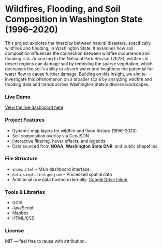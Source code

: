 #  Wildfires, Flooding, and Soil Composition in Washington State (1996–2020)
This project explores the interplay between natural disasters, specifically wildfires and flooding, in Washington State. It examines how soil composition influences the connection between wildfire occurrence and flooding risk. According to the National Park Service (2023), wildfires in desert regions can damage soil by removing the sparse vegetation, which decreases the soil's ability to absorb water and heightens the potential for water flow to cause further damage. Building on this insight, we aim to investigate this phenomenon on a broader scale by analyzing wildfire and flooding data and trends across Washington State's diverse landscapes.
### Live Demo
[View the live dashboard here](https://washing-soil-map.netlify.app)
### Project Features
- Dynamic map layers for wildfire and flood history (1996–2020)
- Soil composition overlay via GeoJSON
- Interactive filtering, hover effects, and legends
- Data sourced from **NOAA**, **Washington State DNR**, and public shapefiles
### File Structure
- `index.html` – Main dashboard interface
- `data_simplified.geojson` – Processed spatial data
- Additional raw data hosted externally: [Google Drive folder](https://drive.google.com/drive/folders/1I4LN50cVgiWA9F0c4K_WCRRYVx-MI1sH?usp=sharing)

### Tools & Libraries
- QGIS
- JavaScript
- Mapbox
- HTML/CSS

### License
MIT — feel free to reuse with attribution.
